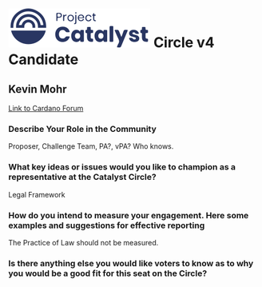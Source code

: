 # ![Project Catalyst](../assets/catalyst.svg) Circle v4 Candidate #

## Kevin Mohr ##

[Link to Cardano Forum](https://forum.cardano.org/t/kevin-mohr-platform-statement/109223)

### Describe Your Role in the Community ###

Proposer, Challenge Team, PA?, vPA? Who knows.

### What key ideas or issues would you like to champion as a representative at the Catalyst Circle? ###

Legal Framework

### How do you intend to measure your engagement. Here some examples and suggestions for effective reporting ###

The Practice of Law should not be measured.

### Is there anything else you would like voters to know as to why you would be a good fit for this seat on the Circle? ###

